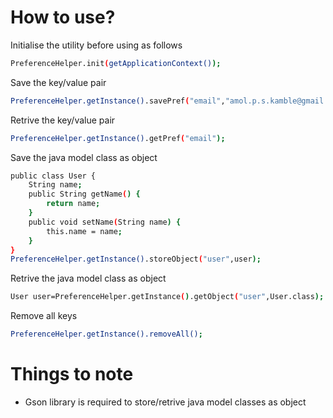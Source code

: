 # How to use?

Initialise the utility before using as follows
```sh
PreferenceHelper.init(getApplicationContext());
```
Save the key/value pair
```sh
PreferenceHelper.getInstance().savePref("email","amol.p.s.kamble@gmail.com");
```
Retrive the key/value pair
```sh
PreferenceHelper.getInstance().getPref("email");
```

Save the java model class as object
```sh
public class User {
    String name;
    public String getName() {
        return name;
    }
    public void setName(String name) {
        this.name = name;
    }
}
PreferenceHelper.getInstance().storeObject("user",user);
```

Retrive the java model class as object
```sh
User user=PreferenceHelper.getInstance().getObject("user",User.class);
```

Remove all keys
```sh
PreferenceHelper.getInstance().removeAll();
```
# Things to note

  - Gson library is required to store/retrive java model classes as object


